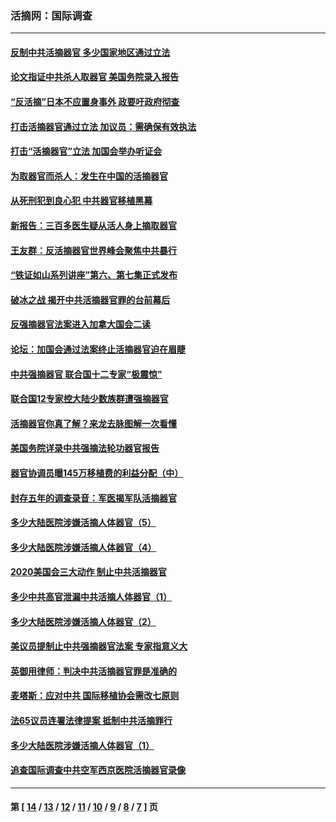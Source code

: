 ### 活摘网：国际调查
---
#### [反制中共活摘器官 多少国家地区通过立法](../../pages/nf5947/n14009863.md?06280430) 
#### [论文指证中共杀人取器官 美国务院录入报告](../../pages/nf5947/n13999890.md?06280430) 
#### [“反活摘”日本不应置身事外 政要吁政府彻查](../../pages/nf5947/n13971188.md?06280430) 
#### [打击活摘器官通过立法 加议员：需确保有效执法](../../pages/nf5947/n13886356.md?06280430) 
#### [打击“活摘器官”立法 加国会举办听证会](../../pages/nf5947/n13869362.md?06280430) 
#### [为取器官而杀人：发生在中国的活摘器官](../../pages/nf5947/n13794731.md?06280430) 
#### [从死刑犯到良心犯 中共器官移植黑幕](../../pages/nf5947/n13764669.md?06280430) 
#### [新报告：三百多医生疑从活人身上摘取器官](../../pages/nf5947/n13703044.md?06280430) 
#### [王友群：反活摘器官世界峰会聚焦中共暴行](../../pages/nf5947/n13250738.md?06280430) 
#### [“铁证如山系列讲座”第六、第七集正式发布](../../pages/nf5947/n13106287.md?06280430) 
#### [破冰之战 揭开中共活摘器官罪的台前幕后](../../pages/nf5947/n13082457.md?06280430) 
#### [反强摘器官法案进入加拿大国会二读](../../pages/nf5947/n13033450.md?06280430) 
#### [论坛：加国会通过法案终止活摘器官迫在眉睫](../../pages/nf5947/n13029839.md?06280430) 
#### [中共强摘器官 联合国十二专家“极震惊”](../../pages/nf5947/n13024313.md?06280430) 
#### [联合国12专家控大陆少数族群遭强摘器官](../../pages/nf5947/n13023877.md?06280430) 
#### [活摘器官你真了解？来龙去脉图解一次看懂](../../pages/nf5947/n13013820.md?06280430) 
#### [美国务院详录中共强摘法轮功器官报告](../../pages/nf5947/n12944519.md?06280430) 
#### [器官协调员曝145万移植费的利益分配（中）](../../pages/nf5947/n12894547.md?06280430) 
#### [封存五年的调查录音：军医揭军队活摘器官](../../pages/nf5947/n12798692.md?06280430) 
#### [多少大陆医院涉嫌活摘人体器官（5）](../../pages/nf5947/n12768383.md?06280430) 
#### [多少大陆医院涉嫌活摘人体器官（4）](../../pages/nf5947/n12664434.md?06280430) 
#### [2020美国会三大动作 制止中共活摘器官](../../pages/nf5947/n12682004.md?06280430) 
#### [多少中共高官泄漏中共活摘人体器官（1）](../../pages/nf5947/n12671234.md?06280430) 
#### [多少大陆医院涉嫌活摘人体器官（2）](../../pages/nf5947/n12655589.md?06280430) 
#### [美议员提制止中共强摘器官法案 专家指意义大](../../pages/nf5947/n12630561.md?06280430) 
#### [英御用律师：判决中共活摘器官罪是准确的](../../pages/nf5947/n12580740.md?06280430) 
#### [麦塔斯：应对中共 国际移植协会需改七原则](../../pages/nf5947/n12514711.md?06280430) 
#### [法65议员连署法律提案 抵制中共活摘罪行](../../pages/nf5947/n12437047.md?06280430) 
#### [多少大陆医院涉嫌活摘人体器官（1）](../../pages/nf5947/n12414284.md?06280430) 
#### [追查国际调查中共空军西京医院活摘器官录像](../../pages/nf5947/n12348837.md?06280430) 

---
#### 第 [ [14](./14.md?06280430) / [13](./13.md?06280430) / [12](./12.md?06280430) / [11](./11.md?06280430) / [10](./10.md?06280430) / [9](./9.md?06280430) / [8](./8.md?06280430) / [7](./7.md?06280430) ] 页
